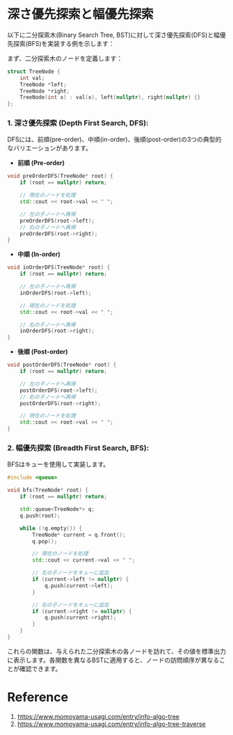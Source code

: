 # 深さ優先探索と幅優先探索
以下に二分探索木(Binary Search Tree, BST)に対して深さ優先探索(DFS)と幅優先探索(BFS)を実装する例を示します：

まず、二分探索木のノードを定義します：

```cpp
struct TreeNode {
    int val;
    TreeNode *left;
    TreeNode *right;
    TreeNode(int x) : val(x), left(nullptr), right(nullptr) {}
};
```

### 1. 深さ優先探索 (Depth First Search, DFS):

DFSには、前順(pre-order)、中順(in-order)、後順(post-order)の3つの典型的なバリエーションがあります。

- **前順 (Pre-order)**
```cpp
void preOrderDFS(TreeNode* root) {
    if (root == nullptr) return;

    // 現在のノードを処理
    std::cout << root->val << " ";

    // 左の子ノードへ再帰
    preOrderDFS(root->left);
    // 右の子ノードへ再帰
    preOrderDFS(root->right);
}
```

- **中順 (In-order)**
```cpp
void inOrderDFS(TreeNode* root) {
    if (root == nullptr) return;

    // 左の子ノードへ再帰
    inOrderDFS(root->left);

    // 現在のノードを処理
    std::cout << root->val << " ";

    // 右の子ノードへ再帰
    inOrderDFS(root->right);
}
```

- **後順 (Post-order)**
```cpp
void postOrderDFS(TreeNode* root) {
    if (root == nullptr) return;

    // 左の子ノードへ再帰
    postOrderDFS(root->left);
    // 右の子ノードへ再帰
    postOrderDFS(root->right);

    // 現在のノードを処理
    std::cout << root->val << " ";
}
```

### 2. 幅優先探索 (Breadth First Search, BFS):

BFSはキューを使用して実装します。

```cpp
#include <queue>

void bfs(TreeNode* root) {
    if (root == nullptr) return;

    std::queue<TreeNode*> q;
    q.push(root);

    while (!q.empty()) {
        TreeNode* current = q.front();
        q.pop();

        // 現在のノードを処理
        std::cout << current->val << " ";

        // 左の子ノードをキューに追加
        if (current->left != nullptr) {
            q.push(current->left);
        }

        // 右の子ノードをキューに追加
        if (current->right != nullptr) {
            q.push(current->right);
        }
    }
}
```

これらの関数は、与えられた二分探索木の各ノードを訪れて、その値を標準出力に表示します。各関数を異なるBSTに適用すると、ノードの訪問順序が異なることが確認できます。

# Reference

1. https://www.momoyama-usagi.com/entry/info-algo-tree  
2. https://www.momoyama-usagi.com/entry/info-algo-tree-traverse